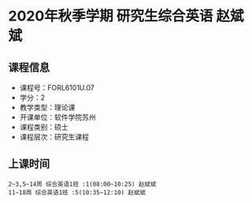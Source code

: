 # 2020年秋季学期 研究生综合英语 赵斌斌






## 课程信息

- 课程号：FORL6101U.07
- 学分：2
- 教学类型：理论课
- 开课单位：软件学院苏州
- 课程类别：硕士
- 课程层次：研究生课程

## 上课时间

```
2~3,5~14周 综合英语1班 :1(08:00~10:25) 赵斌斌
11~18周 综合英语1班 :5(10:35~12:10) 赵斌斌
```

